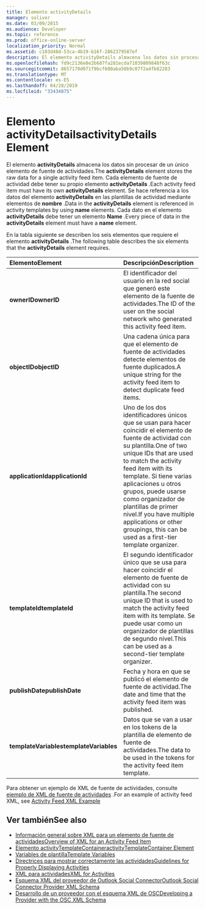 ```yaml
---
title: Elemento activityDetails
manager: soliver
ms.date: 03/09/2015
ms.audience: Developer
ms.topic: reference
ms.prod: office-online-server
localization_priority: Normal
ms.assetid: c103d48d-53ca-4b19-b16f-2862379587ef
description: El elemento activityDetails almacena los datos sin procesar de un único elemento de fuente de actividades. Cada elemento de fuente de actividad debe tener su propio elemento activityDetails. Se hace referencia a los datos del elemento activityDetails en las plantillas de actividad mediante elementos de nombre.
ms.openlocfilehash: fd9c2136e8e2b687fa281ecda71039809848f63c
ms.sourcegitcommit: 8657170d071f9bcf680aba50b9c07f2a4fb82283
ms.translationtype: MT
ms.contentlocale: es-ES
ms.lasthandoff: 04/28/2019
ms.locfileid: "33434875"
---
```

# <a name="activitydetails-element"></a><span data-ttu-id="3ca39-105">Elemento activityDetails</span><span class="sxs-lookup"><span data-stu-id="3ca39-105">activityDetails Element</span></span>

<span data-ttu-id="3ca39-106">El elemento **activityDetails** almacena los datos sin procesar de un único elemento de fuente de actividades.</span><span class="sxs-lookup"><span data-stu-id="3ca39-106">The **activityDetails** element stores the raw data for a single activity feed item.</span></span> <span data-ttu-id="3ca39-107">Cada elemento de fuente de actividad debe tener su propio elemento **activityDetails** .</span><span class="sxs-lookup"><span data-stu-id="3ca39-107">Each activity feed item must have its own **activityDetails** element.</span></span> <span data-ttu-id="3ca39-108">Se hace referencia a los datos del elemento **activityDetails** en las plantillas de actividad mediante elementos de **nombre** .</span><span class="sxs-lookup"><span data-stu-id="3ca39-108">Data in the **activityDetails** element is referenced in activity templates by using **name** elements.</span></span> <span data-ttu-id="3ca39-109">Cada dato en el elemento **activityDetails** debe tener un elemento **Name** .</span><span class="sxs-lookup"><span data-stu-id="3ca39-109">Every piece of data in the **activityDetails** element must have a **name** element.</span></span> 
  
<span data-ttu-id="3ca39-110">En la tabla siguiente se describen los seis elementos que requiere el elemento **activityDetails** .</span><span class="sxs-lookup"><span data-stu-id="3ca39-110">The following table describes the six elements that the **activityDetails** element requires.</span></span> 
  
|<span data-ttu-id="3ca39-111">**Elemento**</span><span class="sxs-lookup"><span data-stu-id="3ca39-111">**Element**</span></span>|<span data-ttu-id="3ca39-112">**Descripción**</span><span class="sxs-lookup"><span data-stu-id="3ca39-112">**Description**</span></span>|
|:-----|:-----|
|<span data-ttu-id="3ca39-113">**ownerID**</span><span class="sxs-lookup"><span data-stu-id="3ca39-113">**ownerID**</span></span> <br/> |<span data-ttu-id="3ca39-114">El identificador del usuario en la red social que generó este elemento de la fuente de actividades.</span><span class="sxs-lookup"><span data-stu-id="3ca39-114">The ID of the user on the social network who generated this activity feed item.</span></span>  <br/> |
|<span data-ttu-id="3ca39-115">**objectID**</span><span class="sxs-lookup"><span data-stu-id="3ca39-115">**objectID**</span></span> <br/> |<span data-ttu-id="3ca39-116">Una cadena única para que el elemento de fuente de actividades detecte elementos de fuente duplicados.</span><span class="sxs-lookup"><span data-stu-id="3ca39-116">A unique string for the activity feed item to detect duplicate feed items.</span></span>  <br/> |
|<span data-ttu-id="3ca39-117">**applicationId**</span><span class="sxs-lookup"><span data-stu-id="3ca39-117">**applicationId**</span></span> <br/> |<span data-ttu-id="3ca39-118">Uno de los dos identificadores únicos que se usan para hacer coincidir el elemento de fuente de actividad con su plantilla.</span><span class="sxs-lookup"><span data-stu-id="3ca39-118">One of two unique IDs that are used to match the activity feed item with its template.</span></span> <span data-ttu-id="3ca39-119">Si tiene varias aplicaciones u otros grupos, puede usarse como organizador de plantillas de primer nivel.</span><span class="sxs-lookup"><span data-stu-id="3ca39-119">If you have multiple applications or other groupings, this can be used as a first-tier template organizer.</span></span>  <br/> |
|<span data-ttu-id="3ca39-120">**templateId**</span><span class="sxs-lookup"><span data-stu-id="3ca39-120">**templateId**</span></span> <br/> |<span data-ttu-id="3ca39-121">El segundo identificador único que se usa para hacer coincidir el elemento de fuente de actividad con su plantilla.</span><span class="sxs-lookup"><span data-stu-id="3ca39-121">The second unique ID that is used to match the activity feed item with its template.</span></span> <span data-ttu-id="3ca39-122">Se puede usar como un organizador de plantillas de segundo nivel.</span><span class="sxs-lookup"><span data-stu-id="3ca39-122">This can be used as a second-tier template organizer.</span></span>  <br/> |
|<span data-ttu-id="3ca39-123">**publishDate**</span><span class="sxs-lookup"><span data-stu-id="3ca39-123">**publishDate**</span></span> <br/> |<span data-ttu-id="3ca39-124">Fecha y hora en que se publicó el elemento de fuente de actividad.</span><span class="sxs-lookup"><span data-stu-id="3ca39-124">The date and time that the activity feed item was published.</span></span>  <br/> |
|<span data-ttu-id="3ca39-125">**templateVariables**</span><span class="sxs-lookup"><span data-stu-id="3ca39-125">**templateVariables**</span></span> <br/> |<span data-ttu-id="3ca39-126">Datos que se van a usar en los tokens de la plantilla de elemento de fuente de actividades.</span><span class="sxs-lookup"><span data-stu-id="3ca39-126">The data to be used in the tokens for the activity feed item template.</span></span>  <br/> |
   
<span data-ttu-id="3ca39-127">Para obtener un ejemplo de XML de fuente de actividades, consulte [ejemplo de XML de fuente de actividades](activity-feed-xml-example.md) .</span><span class="sxs-lookup"><span data-stu-id="3ca39-127">For an example of activity feed XML, see [Activity Feed XML Example](activity-feed-xml-example.md)</span></span>
  
## <a name="see-also"></a><span data-ttu-id="3ca39-128">Ver también</span><span class="sxs-lookup"><span data-stu-id="3ca39-128">See also</span></span>

- [<span data-ttu-id="3ca39-129">Información general sobre XML para un elemento de fuente de actividades</span><span class="sxs-lookup"><span data-stu-id="3ca39-129">Overview of XML for an Activity Feed Item</span></span>](overview-of-xml-for-an-activity-feed-item.md)  
- [<span data-ttu-id="3ca39-130">Elemento activityTemplateContainer</span><span class="sxs-lookup"><span data-stu-id="3ca39-130">activityTemplateContainer Element</span></span>](activitytemplatecontainer-element.md)  
- [<span data-ttu-id="3ca39-131">Variables de plantilla</span><span class="sxs-lookup"><span data-stu-id="3ca39-131">Template Variables</span></span>](template-variables.md) 
- [<span data-ttu-id="3ca39-132">Directrices para mostrar correctamente las actividades</span><span class="sxs-lookup"><span data-stu-id="3ca39-132">Guidelines for Properly Displaying Activities</span></span>](guidelines-for-properly-displaying-activities.md)  
- [<span data-ttu-id="3ca39-133">XML para actividades</span><span class="sxs-lookup"><span data-stu-id="3ca39-133">XML for Activities</span></span>](xml-for-activities.md)  
- [<span data-ttu-id="3ca39-134">Esquema XML del proveedor de Outlook Social Connector</span><span class="sxs-lookup"><span data-stu-id="3ca39-134">Outlook Social Connector Provider XML Schema</span></span>](outlook-social-connector-provider-xml-schema.md)
- [<span data-ttu-id="3ca39-135">Desarrollo de un proveedor con el esquema XML de OSC</span><span class="sxs-lookup"><span data-stu-id="3ca39-135">Developing a Provider with the OSC XML Schema</span></span>](developing-a-provider-with-the-osc-xml-schema.md)

